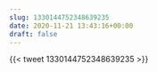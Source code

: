```yaml
---
slug: 1330144752348639235
date: 2020-11-21 13:43:16+00:00
draft: false
---
```


{{< tweet 1330144752348639235 >}}

